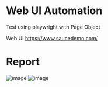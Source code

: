 # Web UI Automation
Test using playwright with Page Object

Web UI https://www.saucedemo.com/

# Report

![image](https://github.com/user-attachments/assets/1b653e66-ef02-41a4-93eb-e33b66b1683e)
![image](https://github.com/user-attachments/assets/1c0246cc-e200-4fe6-854a-556179b10942)
